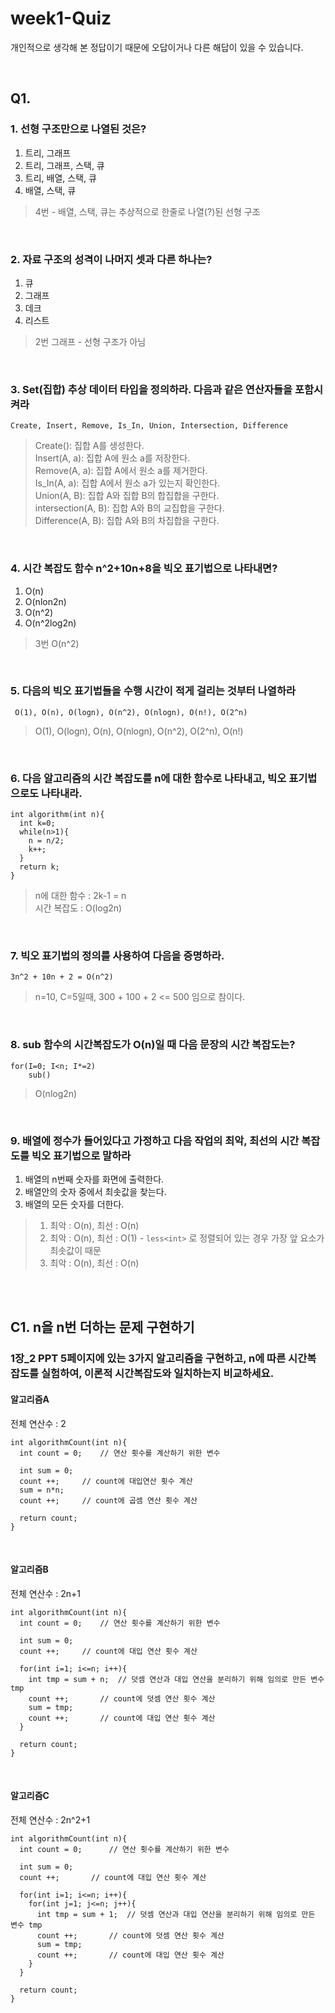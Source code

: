# week1-Quiz
개인적으로 생각해 본 정답이기 때문에 오답이거나 다른 해답이 있을 수 있습니다. <br/>

<br/>

## Q1.
### 1. 선형 구조만으로 나열된 것은?
1. 트리, 그래프
2. 트리, 그래프, 스택, 큐
3. 트리, 배열, 스택, 큐
4. 배열, 스택, 큐
> 4번 - 배열, 스택, 큐는 추상적으로 한줄로 나열(?)된 선형 구조

<br/>

### 2. 자료 구조의 성격이 나머지 셋과 다른 하나는?
1. 큐
2. 그래프
3. 데크
4. 리스트
> 2번 그래프 - 선형 구조가 아님

<br/>

### 3. Set(집합) 추상 데이터 타입을 정의하라. 다음과 같은 연산자들을 포함시켜라
` Create, Insert, Remove, Is_In, Union, Intersection, Difference ` 
> Create(): 집합 A를 생성한다. <br/>
> Insert(A, a): 집합 A에 원소 a를 저장한다. <br/>
> Remove(A, a): 집합 A에서 원소 a를 제거한다. <br/>
> Is_In(A, a): 집합 A에서 원소 a가 있는지 확인한다. <br/>
> Union(A, B): 집합 A와 집합 B의 합집합을 구한다. <br/>
> intersection(A, B): 집합 A와 B의 교집합을 구한다. <br/>
> Difference(A, B): 집합 A와 B의 차집합을 구한다. <br/>

<br/>

### 4. 시간 복잡도 함수 n^2+10n+8을 빅오 표기법으로 나타내면?
1. O(n)
2. O(nlon2n)
3. O(n^2)
4. O(n^2log2n)
> 3번 O(n^2)

<br/>

### 5. 다음의 빅오 표기법들을 수행 시간이 적게 걸리는 것부터 나열하라
` O(1), O(n), O(logn), O(n^2), O(nlogn), O(n!), O(2^n)`
> O(1), O(logn), O(n), O(nlogn), O(n^2), O(2^n), O(n!)

<br/>

### 6. 다음 알고리즘의 시간 복잡도를 n에 대한 함수로 나타내고, 빅오 표기법으로도 나타내라.
```
int algorithm(int n){
  int k=0;     
  while(n>1){    
    n = n/2;    
    k++;        
  }
  return k;     
}
```
> n에 대한 함수 : 2k-1 = n <br/>
> 시간 복잡도 : O(log2n)

<br/>

### 7. 빅오 표기법의 정의를 사용하여 다음을 증명하라.
`3n^2 + 10n + 2 = O(n^2)` <br/>
> n=10, C=5일때, 300 + 100 + 2 <= 500 임으로 참이다.

<br/>

### 8. sub 함수의 시간복잡도가 O(n)일 때 다음 문장의 시간 복잡도는?
```
for(I=0; I<n; I*=2)
	sub()
```
> O(nlog2n)

<br/>

### 9. 배열에 정수가 들어있다고 가정하고 다음 작업의 최악, 최선의 시간 복잡도를 빅오 표기법으로 말하라
1. 배열의 n번째 숫자를 화면에 출력한다.
2. 배열안의 숫자 중에서 최솟값을 찾는다.
3. 배열의 모든 숫자를 더한다.
> 1. 최악 : O(n), 최선 : O(n) <br/>
> 2. 최악 : O(n), 최선 : O(1) - `less<int>` 로 정렬되어 있는 경우 가장 앞 요소가 최솟값이 때문 <br/> 
> 1. 최악 : O(n), 최선 : O(n) <br/>

<br/>
<br/>

## C1. n을 n번 더하는 문제 구현하기
### 1장_2 PPT 5페이지에 있는 3가지 알고리즘을 구현하고, n에 따른 시간복잡도를 실험하여, 이론적 시간복잡도와 일치하는지 비교하세요.

#### 알고리즘A 
전체 연산수 : 2 <br/>

```
int algorithmCount(int n){
  int count = 0;	// 연산 횟수를 계산하기 위한 변수
    
  int sum = 0;
  count ++;		// count에 대입연산 횟수 계산
  sum = n*n;
  count ++;		// count에 곱셈 연산 횟수 계산

  return count;
}
```

<br/>

#### 알고리즘B 
전체 연산수 : 2n+1 <br/>

```
int algorithmCount(int n){
  int count = 0;	// 연산 횟수를 계산하기 위한 변수
    
  int sum = 0;
  count ++;		// count에 대입 연산 횟수 계산
    
  for(int i=1; i<=n; i++){
    int tmp = sum + n;	// 덧셈 연산과 대입 연산을 분리하기 위해 임의로 만든 변수 tmp
    count ++;		// count에 덧셈 연산 횟수 계산
    sum = tmp;
    count ++;		// count에 대입 연산 횟수 계산
  }
    
  return count;
}
```
<br/>

#### 알고리즘C
전체 연산수 : 2n^2+1 <br/>

```
int algorithmCount(int n){
  int count = 0;	  // 연산 횟수를 계산하기 위한 변수
    
  int sum = 0;
  count ++;		  // count에 대입 연산 횟수 계산
    
  for(int i=1; i<=n; i++){
    for(int j=1; j<=n; j++){
      int tmp = sum + 1;  // 덧셈 연산과 대입 연산을 분리하기 위해 임의로 만든 변수 tmp
      count ++;		  // count에 덧셈 연산 횟수 계산
      sum = tmp;
      count ++;		  // count에 대입 연산 횟수 계산
    }
  }
    
  return count;
}
```
